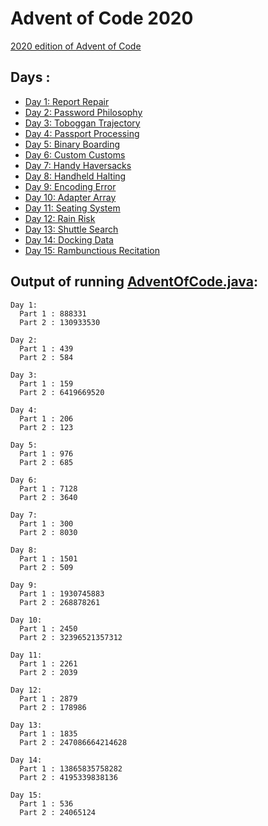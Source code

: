 # Advent of Code 2020

[2020 edition of Advent of Code](https://adventofcode.com/2020)

## Days :

  - [Day 1: Report Repair](days/day1/Day1.java)
  - [Day 2: Password Philosophy](days/day2/Day2.java)
  - [Day 3: Toboggan Trajectory](days/day3/Day3.java)
  - [Day 4: Passport Processing](days/day4/Day4.java)
  - [Day 5: Binary Boarding](days/day5/Day5.java)
  - [Day 6: Custom Customs](days/day6/Day6.java)
  - [Day 7: Handy Haversacks](days/day7/Day7.java)
  - [Day 8: Handheld Halting](days/day8/Day8.java)
  - [Day 9: Encoding Error](days/day9/Day9.java)
  - [Day 10: Adapter Array](days/day10/Day10.java)
  - [Day 11: Seating System](days/day11/Day11.java)
  - [Day 12: Rain Risk](days/day12/Day12.java)
  - [Day 13: Shuttle Search](days/day13/Day13.java)
  - [Day 14: Docking Data](days/day14/Day14.java)
  - [Day 15: Rambunctious Recitation](days/day15/Day15.java)

## Output of running [AdventOfCode.java](AdventOfCode.java):

```
Day 1:
  Part 1 : 888331
  Part 2 : 130933530

Day 2:
  Part 1 : 439
  Part 2 : 584

Day 3:
  Part 1 : 159
  Part 2 : 6419669520

Day 4:
  Part 1 : 206
  Part 2 : 123

Day 5:
  Part 1 : 976
  Part 2 : 685

Day 6:
  Part 1 : 7128
  Part 2 : 3640

Day 7:
  Part 1 : 300
  Part 2 : 8030

Day 8:
  Part 1 : 1501
  Part 2 : 509

Day 9:
  Part 1 : 1930745883
  Part 2 : 268878261

Day 10:
  Part 1 : 2450
  Part 2 : 32396521357312

Day 11:
  Part 1 : 2261
  Part 2 : 2039

Day 12:
  Part 1 : 2879
  Part 2 : 178986

Day 13:
  Part 1 : 1835
  Part 2 : 247086664214628

Day 14:
  Part 1 : 13865835758282
  Part 2 : 4195339838136

Day 15:
  Part 1 : 536
  Part 2 : 24065124
```